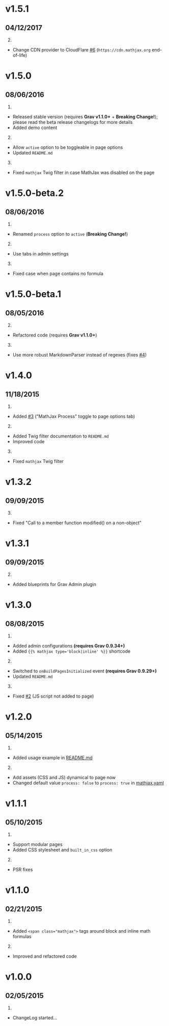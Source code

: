 # v1.5.1
## 04/12/2017

2. [](#improved)
  * Change CDN provider to CloudFlare [#6](https://github.com/Sommerregen/grav-plugin-mathjax/issues/6) (`https://cdn.mathjax.org` end-of-life)

# v1.5.0
## 08/06/2016

1. [](#new)
  * Released stable version (requires **Grav v1.1.0+** + **Breaking Change!**); please read the beta release changelogs for more details
  * Added demo content
2. [](#improved)
  * Allow `active` option to be toggleable in page options
  * Updated `README.md`
3. [](#bugfix)
  * Fixed `mathjax` Twig filter in case MathJax was disabled on the page

# v1.5.0-beta.2
## 08/06/2016

1. [](#new)
  * Renamed `process` option to `active` (**Breaking Change!**)
2. [](#improved)
  * Use tabs in admin settings
3. [](#bugfix)
  * Fixed case when page contains no formula

# v1.5.0-beta.1
## 08/05/2016

2. [](#improved)
  * Refactored code (requires **Grav v1.1.0+**)
3. [](#bugfix)
  * Use more robust MarkdownParser instead of regexes (fixes [#4](https://github.com/Sommerregen/grav-plugin-mathjax/issues/4))

# v1.4.0
## 11/18/2015

1. [](#new)
  * Added [#3](https://github.com/Sommerregen/grav-plugin-mathjax/pull/3) ("MathJax Process" toggle to page options tab)
2. [](#improved)
  * Added Twig filter documentation to `README.md`
  * Improved code
3. [](#bugfix)
  * Fixed `mathjax` Twig filter

# v1.3.2
## 09/09/2015

3. [](#bugfix)
  * Fixed "Call to a member function modified() on a non-object"

# v1.3.1
## 09/09/2015

2. [](#improved)
  * Added blueprints for Grav Admin plugin

# v1.3.0
## 08/08/2015

1. [](#new)
  * Added admin configurations **(requires Grav 0.9.34+)**
  * Added `{{% mathjax type='block|inline' %}}` shortcode
2. [](#improved)
  * Switched to `onBuildPagesInitialized` event **(requires Grav 0.9.29+)**
  * Updated `README.md`
3. [](#bugfix)
  * Fixed [#2](https://github.com/Sommerregen/grav-plugin-mathjax/issues/2) (JS script not added to page)

# v1.2.0
## 05/14/2015

1. [](#new)
  * Added usage example in [README.md](https://github.com/Sommerregen/grav-plugin-mathjax/blob/master/README.md)
2. [](#improved)
  * Add assets (CSS and JS) dynamical to page now
  * Changed default value `process: false` to `process: true` in [mathjax.yaml](https://github.com/Sommerregen/grav-plugin-mathjax/blob/master/mathjax.yaml)

# v1.1.1
## 05/10/2015

1. [](#new)
  * Support modular pages
  * Added CSS stylesheet and `built_in_css` option
2. [](#improved)
  * PSR fixes

# v1.1.0
## 02/21/2015

1. [](#new)
  * Added `<span class="mathjax">` tags around block and inline math formulas
2. [](#improved)
  * Improved and refactored code

# v1.0.0
## 02/05/2015

1. [](#new)
  * ChangeLog started...
